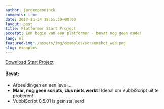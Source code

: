 ```yaml
---
author: jeroenpenninck
comments: true
date: 2017-11-24 19:55:30+00:00
layout: post
title: Platformer Start Project
excerpt: Een begin van een platformer - bevat nog geen code!
lang: nl
featured-img: /assets/img/examples/screenshot_web.png
slug: examples
---
```



[Download Start Project](https://drive.google.com/uc?export=download&id=1BBgJcQG0cGqt3JUUpHttAxNTUsLEY1Xl)


#### Bevat:
	
  * Afbeeldingen en een level...
  * **Maar, nog geen scripts, dus niets werkt!** Ideaal om VubbiScript uit te proberen!
  * VubbiScript 0.5.01 is geïnstalleerd
